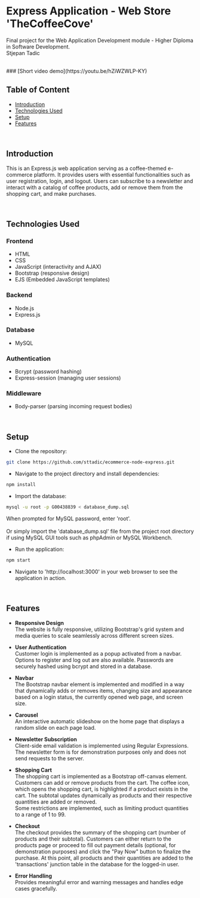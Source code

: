 # Express Application - Web Store 'TheCoffeeCove'
Final project for the Web Application Development module - Higher Diploma in Software Development. <br>
Stjepan Tadic

<br>
### [Short video demo](https://youtu.be/hZiWZWLP-KY)
<br>

## Table of Content
- [Introduction](#introduction)
- [Technologies Used](#technologies-used)
- [Setup](#setup)
- [Features](#features)

<br>

## Introduction
This is an Express.js web application serving as a coffee-themed e-commerce platform. It provides users with essential functionalities such as user registration, login, and logout. Users can subscribe to a newsletter and interact with a catalog of coffee products, add or remove them from the shopping cart, and make purchases.

<br>

## Technologies Used
### Frontend
- HTML
- CSS
- JavaScript (interactivity and AJAX)
- Bootstrap (responsive design)
- EJS (Embedded JavaScript templates)
### Backend
- Node.js
- Express.js
### Database
- MySQL
### Authentication
- Bcrypt (password hashing)
- Express-session (managing user sessions)
### Middleware
- Body-parser (parsing incoming request bodies)

<br>

## Setup
- Clone the repository:
```bash
git clone https://github.com/sttadic/ecommerce-node-express.git
```
- Navigate to the project directory and install dependencies:
```bash
npm install
```
- Import the database:
```bash
mysql -u root -p G00438839 < database_dump.sql
```
When prompted for MySQL password, enter 'root'. <br><br>
Or simply import the 'database_dump.sql' file from the project root directory if using MySQL GUI tools such as phpAdmin or MySQL Workbench.
- Run the application:
```bash
npm start
```
- Navigate to 'http://localhost:3000' in your web browser to see the application in action.

<br>

## Features

- **Responsive Design** <br>
The website is fully responsive, utilizing Bootstrap's grid system and media queries to scale seamlessly across different screen sizes.

- **User Authentication** <br>
Customer login is implemented as a popup activated from a navbar. Options to register and log out are also available. Passwords are securely hashed using bcrypt and stored in a database.

- **Navbar** <br>
The Bootstrap navbar element is implemented and modified in a way that dynamically adds or removes items, changing size and appearance based on a login status, the currently opened web page, and screen size.

- **Carousel** <br> 
An interactive automatic slideshow on the home page that displays a random slide on each page load.

- **Newsletter Subscription** <br>
Client-side email validation is implemented using Regular Expressions. The newsletter form is for demonstration purposes only and does not send requests to the server.

- **Shopping Cart** <br>
The shopping cart is implemented as a Bootstrap off-canvas element. Customers can add or remove products from the cart. The coffee icon, which opens the shopping cart, is highlighted if a product exists in the cart. The subtotal updates dynamically as products and their respective quantities are added or removed. <br>
Some restrictions are implemented, such as limiting product quantities to a range of 1 to 99.

- **Checkout** <br>
The checkout provides the summary of the shopping cart (number of products and their subtotal). Customers can either return to the products page or proceed to fill out payment details (optional, for demonstration purposes) and click the "Pay Now" button to finalize the purchase. At this point, all products and their quantities are added to the 'transactions' junction table in the database for the logged-in user.

- **Error Handling** <br>
Provides meaningful error and warning messages and handles edge cases gracefully.
